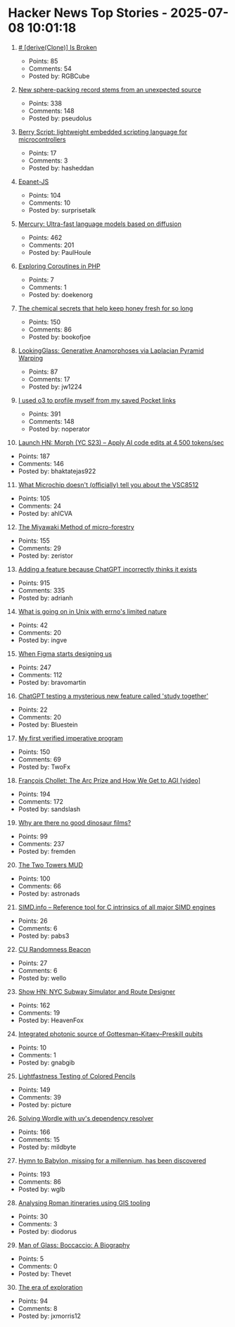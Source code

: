 # Hacker News Top Stories - 2025-07-08 10:01:18

1. [# [derive(Clone)] Is Broken](https://rgbcu.be/blog/derive-broken/)
   - Points: 85
   - Comments: 54
   - Posted by: RGBCube

2. [New sphere-packing record stems from an unexpected source](https://www.quantamagazine.org/new-sphere-packing-record-stems-from-an-unexpected-source-20250707/)
   - Points: 338
   - Comments: 148
   - Posted by: pseudolus

3. [Berry Script: lightweight embedded scripting language for microcontrollers](https://berry-lang.github.io/)
   - Points: 17
   - Comments: 3
   - Posted by: hasheddan

4. [Epanet-JS](https://macwright.com/2025/07/03/epanet-placemark)
   - Points: 104
   - Comments: 10
   - Posted by: surprisetalk

5. [Mercury: Ultra-fast language models based on diffusion](https://arxiv.org/abs/2506.17298)
   - Points: 462
   - Comments: 201
   - Posted by: PaulHoule

6. [Exploring Coroutines in PHP](https://doeken.org/blog/coroutines-in-php)
   - Points: 7
   - Comments: 1
   - Posted by: doekenorg

7. [The chemical secrets that help keep honey fresh for so long](https://www.bbc.com/future/article/20250701-the-chemical-secrets-that-help-keep-honey-fresh-for-so-long)
   - Points: 150
   - Comments: 86
   - Posted by: bookofjoe

8. [LookingGlass: Generative Anamorphoses via Laplacian Pyramid Warping](https://studios.disneyresearch.com/2025/06/09/lookingglass-generative-anamorphoses-via-laplacian-pyramid-warping/)
   - Points: 87
   - Comments: 17
   - Posted by: jw1224

9. [I used o3 to profile myself from my saved Pocket links](https://noperator.dev/posts/o3-pocket-profile/)
   - Points: 391
   - Comments: 148
   - Posted by: noperator

10. [Launch HN: Morph (YC S23) – Apply AI code edits at 4,500 tokens/sec](undefined)
   - Points: 187
   - Comments: 146
   - Posted by: bhaktatejas922

11. [What Microchip doesn't (officially) tell you about the VSC8512](https://serd.es/2025/07/04/Switch-project-pt3.html)
   - Points: 105
   - Comments: 24
   - Posted by: ahlCVA

12. [The Miyawaki Method of micro-forestry](https://www.futureecologies.net/listen/fe-6-5-the-method)
   - Points: 155
   - Comments: 29
   - Posted by: zeristor

13. [Adding a feature because ChatGPT incorrectly thinks it exists](https://www.holovaty.com/writing/chatgpt-fake-feature/)
   - Points: 915
   - Comments: 335
   - Posted by: adrianh

14. [What is going on in Unix with errno's limited nature](https://utcc.utoronto.ca/~cks/space/blog/unix/ErrnoWhySoLimited)
   - Points: 42
   - Comments: 20
   - Posted by: ingve

15. [When Figma starts designing us](https://designsystems.international/ideas/when-figma-starts-designing-us/)
   - Points: 247
   - Comments: 112
   - Posted by: bravomartin

16. [ChatGPT testing a mysterious new feature called 'study together'](https://techcrunch.com/2025/07/07/chatgpt-is-testing-a-mysterious-new-feature-called-study-together/)
   - Points: 22
   - Comments: 20
   - Posted by: Bluestein

17. [My first verified imperative program](https://markushimmel.de/blog/my-first-verified-imperative-program/)
   - Points: 150
   - Comments: 69
   - Posted by: TwoFx

18. [François Chollet: The Arc Prize and How We Get to AGI [video]](https://www.youtube.com/watch?v=5QcCeSsNRks)
   - Points: 194
   - Comments: 172
   - Posted by: sandslash

19. [Why are there no good dinosaur films?](https://briannazigler.substack.com/p/why-are-there-no-good-dinosaur-films)
   - Points: 99
   - Comments: 237
   - Posted by: fremden

20. [The Two Towers MUD](https://t2tmud.org/)
   - Points: 100
   - Comments: 66
   - Posted by: astronads

21. [SIMD.info – Reference tool for C intrinsics of all major SIMD engines](https://simd.info/)
   - Points: 26
   - Comments: 6
   - Posted by: pabs3

22. [CU Randomness Beacon](https://random.colorado.edu/)
   - Points: 27
   - Comments: 6
   - Posted by: wello

23. [Show HN: NYC Subway Simulator and Route Designer](https://buildmytransit.nyc)
   - Points: 162
   - Comments: 19
   - Posted by: HeavenFox

24. [Integrated photonic source of Gottesman–Kitaev–Preskill qubits](https://www.nature.com/articles/s41586-025-09044-5)
   - Points: 10
   - Comments: 1
   - Posted by: gnabgib

25. [Lightfastness Testing of Colored Pencils](https://sarahrenaeclark.com/lightfast-testing-pencils/)
   - Points: 149
   - Comments: 39
   - Posted by: picture

26. [Solving Wordle with uv's dependency resolver](https://mildbyte.xyz/blog/solving-wordle-with-uv-dependency-resolver/)
   - Points: 166
   - Comments: 15
   - Posted by: mildbyte

27. [Hymn to Babylon, missing for a millennium, has been discovered](https://phys.org/news/2025-07-hymn-babylon-millennium.html)
   - Points: 193
   - Comments: 86
   - Posted by: wglb

28. [Analysing Roman itineraries using GIS tooling](https://link.springer.com/article/10.1007/s12520-025-02175-w)
   - Points: 30
   - Comments: 3
   - Posted by: diodorus

29. [Man of Glass: Boccaccio: A Biography](https://literaryreview.co.uk/man-of-glass)
   - Points: 5
   - Comments: 0
   - Posted by: Thevet

30. [The era of exploration](https://yidingjiang.github.io/blog/post/exploration/)
   - Points: 94
   - Comments: 8
   - Posted by: jxmorris12


